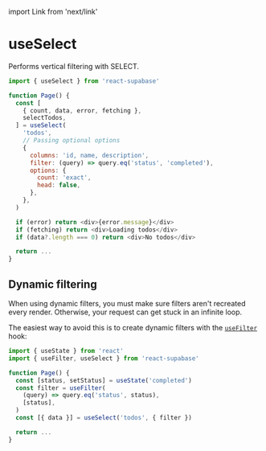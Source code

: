 import Link from 'next/link'

# useSelect

Performs vertical filtering with SELECT.

```js highlight=4,5,6,7,8,9,10,11,12,13,14,15,16,17,18
import { useSelect } from 'react-supabase'

function Page() {
  const [
    { count, data, error, fetching },
    selectTodos,
  ] = useSelect(
    'todos',
    // Passing optional options
    {
      columns: 'id, name, description',
      filter: (query) => query.eq('status', 'completed'),
      options: {
        count: 'exact',
        head: false,
      },
    },
  )

  if (error) return <div>{error.message}</div>
  if (fetching) return <div>Loading todos</div>
  if (data?.length === 0) return <div>No todos</div>

  return ...
}
```

## Dynamic filtering

When using dynamic filters, you must make sure filters aren't recreated every render. Otherwise, your request can get stuck in an infinite loop.

The easiest way to avoid this is to create dynamic filters with the [`useFilter`](/documentation/data/use-filter) hook:

```js
import { useState } from 'react'
import { useFilter, useSelect } from 'react-supabase'

function Page() {
  const [status, setStatus] = useState('completed')
  const filter = useFilter(
    (query) => query.eq('status', status),
    [status],
  )
  const [{ data }] = useSelect('todos', { filter })

  return ...
}
```
